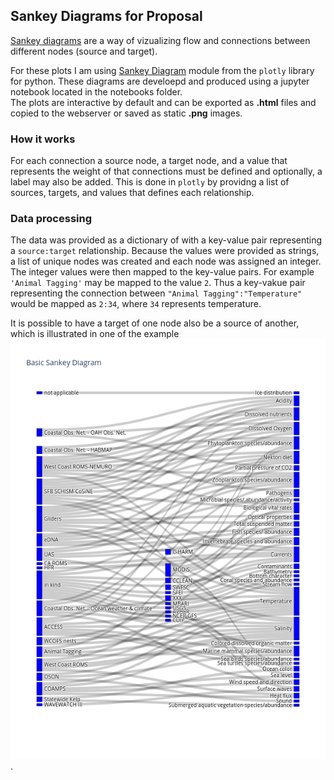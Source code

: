 ## Sankey Diagrams for Proposal ##

[Sankey diagrams](https://en.wikipedia.org/wiki/Sankey_diagram) are a way of vizualizing flow and connections between different nodes (source and target).<br>

For these plots I am using [Sankey Diagram](https://plotly.com/python/sankey-diagram/) module from the `plotly` library for python. These diagrams are develoepd and produced using a jupyter notebook located in the notebooks folder.<br>
The plots are interactive by default and can be exported as __.html__ files and copied to the webserver or saved as static __.png__ images.

### How it works ###
For each connection a source node, a target node, and a value that represents the weight of that connections must be defined and optionally, a label may also be added. This is done in `plotly` by providng a list of sources, targets, and values that defines each relationship.

### Data processing ###

The data was provided as a dictionary of with a key-value pair representing a `source:target` relationship. Because the values were provided as strings, a list of unique nodes was created and each node was assigned an integer. The integer values were then mapped to the key-value pairs. For example `'Animal Tagging'` may be mapped to the value `2`. Thus a key-vakue pair representing the connection between `"Animal Tagging":"Temperature"` would be mapped as `2:34`, where `34` represents temperature. <br>

It is possible to have a target of one node also be a source of another, which is illustrated in one of the example <img src="./output/static-images/sankey_v1.png">.